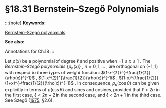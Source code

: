 # §18.31 Bernstein–Szegő Polynomials

:::{note}
**Keywords:**

[Bernstein–Szegő polynomials](http://dlmf.nist.gov/search/search?q=Bernstein%E2%80%93Szeg%C5%91%20polynomials)

**See also:**

Annotations for Ch.18
:::

Let $\rho(x)$ be a polynomial of degree $\ell$ and positive when $-1\leq x\leq 1$ . The *Bernstein–Szegő polynomials* $\{p_{n}(x)\}$ , $n=0,1,\dots$ , are orthogonal on $(-1,1)$ with respect to three types of weight function: $(1-x^{2})^{-\frac{1}{2}}(\rho(x))^{-1}$ , $(1-x^{2})^{\frac{1}{2}}(\rho(x))^{-1}$ , $(1-x)^{\frac{1}{2}}(1+x)^{-\frac{1}{2}}(\rho(x))^{-1}$ . In consequence, $p_{n}(\cos\theta)$ can be given explicitly in terms of $\rho(\cos\theta)$ and sines and cosines, provided that $\ell<2n$ in the first case, $\ell<2n+2$ in the second case, and $\ell<2n+1$ in the third case. See Szegő ([1975](./bib/S.html#bib2194 "Orthogonal Polynomials"), §2.6).
